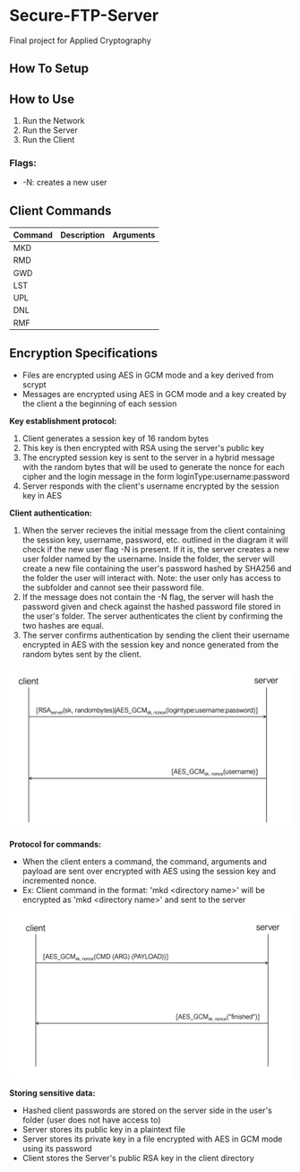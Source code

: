 # Secure-FTP-Server
Final project for Applied Cryptography


## How To Setup

## How to Use
1. Run the Network
2. Run the Server
3. Run the Client

### Flags:
* -N: creates a new user

## Client Commands
|Command|Description|Arguments|
|---|---|---|
|MKD|   |   |
|RMD|   |   |
|GWD|   |   |
|LST|   |   |
|UPL|   |   |
|DNL|   |   |
|RMF|   |   |

## Encryption Specifications
* Files are encrypted using AES in GCM mode and a key derived from scrypt
* Messages are encrypted using AES in GCM mode and a key created by the client a the beginning of each session

**Key establishment protocol:** 
1. Client generates a session key of 16 random bytes
2. This key is then encrypted with RSA using the server's public key
3. The encrypted session key is sent to the server in a hybrid message with the random bytes that will be used to generate the nonce for each cipher and the login message in the form loginType:username:password
4. Server responds with the client's username encrypted by the session key in AES

**Client authentication:**
1. When the server recieves the initial message from the client containing the session key, username, password, etc. outlined in the diagram it will check if the new user flag -N is present. If it is, the server creates a new user folder named by the username. Inside the folder, the server will create a new file containing the user's password hashed by SHA256 and the folder the user will interact with. Note: the user only has access to the subfolder and cannot see their password file.
2. If the message does not contain the -N flag, the server will hash the password given and check against the hashed password file stored in the user's folder. The server authenticates the client by confirming the two hashes are equal. 
3. The server confirms authentication by sending the client their username encrypted in AES with the session key and nonce generated from the random bytes sent by the client.

![Session Establishment Diagram](diagrams/a.png)


**Protocol for commands:**
* When the client enters a command, the command, arguments and payload are sent over encrypted with AES using the session key and incremented nonce. 
* Ex: Client command in the format: 'mkd \<directory name\>' will be encrypted as 'mkd \<directory name\>' and sent to the server 
  
![Command Diagram](diagrams/b.png)


**Storing sensitive data:**
* Hashed client passwords are stored on the server side in the user's folder (user does not have access to)
* Server stores its public key in a plaintext file
* Server stores its private key in a file encrypted with AES in GCM mode using its password
* Client stores the Server's public RSA key in the client directory
